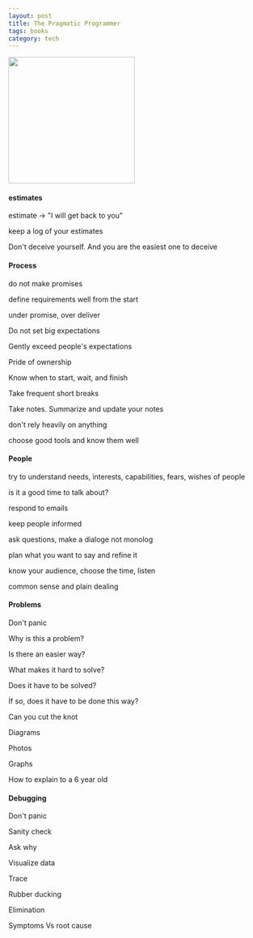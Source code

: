 ```yaml
---
layout: post
title: The Pragmatic Programmer
tags: books
category: tech
---
```


<img height="250"  src="https://i.gr-assets.com/images/S/compressed.photo.goodreads.com/books/1401432508l/4099.jpg" /> 




#### estimates

estimate -> "I will get back to you"

keep a log of your estimates

Don't deceive yourself. And you are the easiest one to deceive 



#### Process

do not make promises 

define requirements well from the start

under promise, over deliver 

Do not set big expectations

Gently exceed people's expectations

Pride of ownership 

Know when to start, wait, and finish 

Take frequent short breaks 

Take notes. Summarize and update your notes 

don't rely heavily on anything 

choose good tools and know them well


#### People

try to understand needs, interests, capabilities, fears, wishes of people

is it a good time to talk about?

respond to emails

keep people informed

ask questions, make a dialoge not monolog 

plan what you want to say and refine it 

know your audience, choose the time, listen 

common sense and plain dealing 

#### Problems

Don't panic 

Why is this a problem?

Is there an easier way?

What makes it hard to solve? 

Does it have to be solved?

İf so, does it have to be done this way?

Can you cut the knot 

Diagrams

Photos

Graphs 

How to explain to a 6 year old 



#### Debugging

Don't panic

Sanity check 

Ask why 

Visualize data

Trace

Rubber ducking 

Elimination

Symptoms Vs root cause



